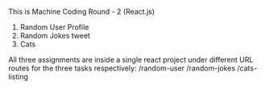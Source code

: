 This is Machine Coding Round - 2 (React.js)

1. Random User Profile
2. Random Jokes tweet
3. Cats 

All three assignments are inside a single react project under different URL routes for the three tasks respectively:
/random-user
/random-jokes
/cats-listing

